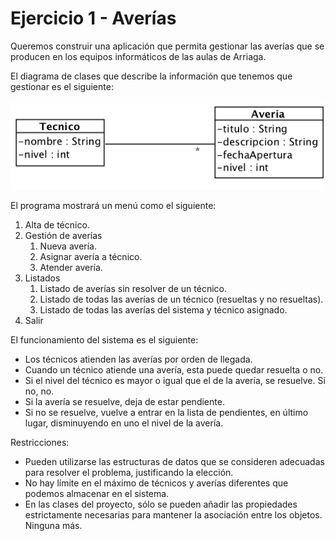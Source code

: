 # Ejercicio 1 - Averías

Queremos construir una aplicación que permita gestionar las averías que se producen en los equipos informáticos de las aulas de Arriaga. 

El diagrama de clases que describe la información que tenemos que gestionar es el siguiente:

![](averias.png)

El programa mostrará un menú como el siguiente:

1. Alta de técnico.
2. Gestión de averías
	1. Nueva avería.
	2. Asignar avería a técnico.
	3. Atender avería.
3. Listados
	1. Listado de averías sin resolver de un técnico.
	2. Listado de todas las averías de un técnico (resueltas y no resueltas).
	3. Listado de todas las averías del sistema y técnico asignado.
4. Salir

El funcionamiento del sistema es el siguiente:

- Los técnicos atienden las averías por orden de llegada.
- Cuando un técnico atiende una avería, esta puede quedar resuelta o no. 
- Si el nivel del técnico es mayor o igual que el de la avería, se resuelve. Si no, no.
- Si la avería se resuelve, deja de estar pendiente.
- Si no se resuelve, vuelve a entrar en la lista de pendientes, en último lugar, disminuyendo en uno el nivel de la avería.

Restricciones: 

- Pueden utilizarse las estructuras de datos que se consideren adecuadas para resolver el problema, justificando la elección.
- No hay límite en el máximo de técnicos y averías diferentes que podemos almacenar en el sistema.
- En las clases del proyecto, sólo se pueden añadir las propiedades estrictamente necesarias para mantener la asociación entre los objetos. Ninguna más.
